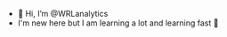 - 👋 Hi, I’m @WRLanalytics
- I'm new here but I am learning a lot and learning fast 💪
<!---
WRLanalytics/WRLanalytics is a ✨ special ✨ repository because its `README.md` (this file) appears on your GitHub profile.
You can click the Preview link to take a look at your changes.
--->
